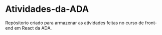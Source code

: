 # Atividades-da-ADA
Repósitorio criado para armazenar as atividades feitas no curso de front-end em React da ADA.
